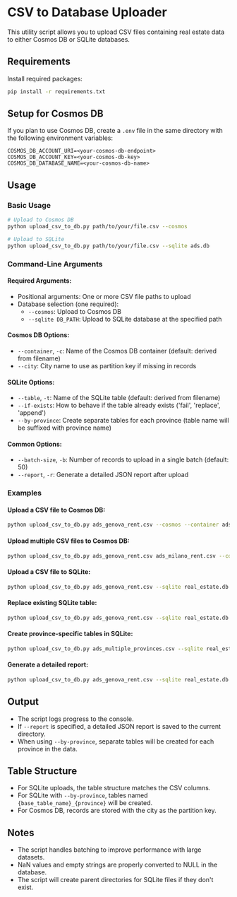# CSV to Database Uploader

This utility script allows you to upload CSV files containing real estate data to either Cosmos DB or SQLite databases.

## Requirements

Install required packages:

```bash
pip install -r requirements.txt
```

## Setup for Cosmos DB

If you plan to use Cosmos DB, create a `.env` file in the same directory with the following environment variables:

```
COSMOS_DB_ACCOUNT_URI=<your-cosmos-db-endpoint>
COSMOS_DB_ACCOUNT_KEY=<your-cosmos-db-key>
COSMOS_DB_DATABASE_NAME=<your-cosmos-db-name>
```

## Usage

### Basic Usage

```bash
# Upload to Cosmos DB
python upload_csv_to_db.py path/to/your/file.csv --cosmos

# Upload to SQLite
python upload_csv_to_db.py path/to/your/file.csv --sqlite ads.db
```

### Command-Line Arguments

#### Required Arguments:
- Positional arguments: One or more CSV file paths to upload
- Database selection (one required):
  - `--cosmos`: Upload to Cosmos DB
  - `--sqlite DB_PATH`: Upload to SQLite database at the specified path

#### Cosmos DB Options:
- `--container`, `-c`: Name of the Cosmos DB container (default: derived from filename)
- `--city`: City name to use as partition key if missing in records

#### SQLite Options:
- `--table`, `-t`: Name of the SQLite table (default: derived from filename)
- `--if-exists`: How to behave if the table already exists ('fail', 'replace', 'append')
- `--by-province`: Create separate tables for each province (table name will be suffixed with province name)

#### Common Options:
- `--batch-size`, `-b`: Number of records to upload in a single batch (default: 50)
- `--report`, `-r`: Generate a detailed JSON report after upload

### Examples

#### Upload a CSV file to Cosmos DB:
```bash
python upload_csv_to_db.py ads_genova_rent.csv --cosmos --container ads_rent
```

#### Upload multiple CSV files to Cosmos DB:
```bash
python upload_csv_to_db.py ads_genova_rent.csv ads_milano_rent.csv --cosmos
```

#### Upload a CSV file to SQLite:
```bash
python upload_csv_to_db.py ads_genova_rent.csv --sqlite real_estate.db --table genova_rentals
```

#### Replace existing SQLite table:
```bash
python upload_csv_to_db.py ads_genova_rent.csv --sqlite real_estate.db --if-exists replace
```

#### Create province-specific tables in SQLite:
```bash
python upload_csv_to_db.py ads_multiple_provinces.csv --sqlite real_estate.db --by-province
```

#### Generate a detailed report:
```bash
python upload_csv_to_db.py ads_genova_rent.csv --sqlite real_estate.db --report
```

## Output

- The script logs progress to the console.
- If `--report` is specified, a detailed JSON report is saved to the current directory.
- When using `--by-province`, separate tables will be created for each province in the data.

## Table Structure

- For SQLite uploads, the table structure matches the CSV columns.
- For SQLite with `--by-province`, tables named `{base_table_name}_{province}` will be created.
- For Cosmos DB, records are stored with the city as the partition key.

## Notes

- The script handles batching to improve performance with large datasets.
- NaN values and empty strings are properly converted to NULL in the database.
- The script will create parent directories for SQLite files if they don't exist.

